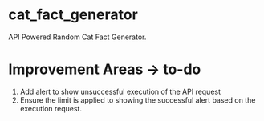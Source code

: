 # cat_fact_generator
API Powered Random Cat Fact Generator. 

# Improvement Areas -> to-do
1. Add alert to show unsuccessful execution of the API request
2. Ensure the limit is applied to showing the successful alert based on the execution request. 
